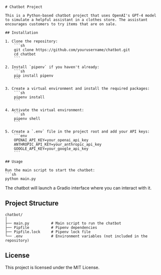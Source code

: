 ````

# Chatbot Project

This is a Python-based chatbot project that uses OpenAI's GPT-4 model to simulate a helpful assistant in a clothes store. The assistant encourages customers to try items that are on sale.

## Installation

1. Clone the repository:
    ```sh
    git clone https://github.com/yourusername/chatbot.git
    cd chatbot
    ```

2. Install `pipenv` if you haven't already:
    ```sh
    pip install pipenv
    ```

3. Create a virtual environment and install the required packages:
    ```sh
    pipenv install
    ```

4. Activate the virtual environment:
    ```sh
    pipenv shell
    ```

5. Create a `.env` file in the project root and add your API keys:
    ```env
    OPENAI_API_KEY=your_openai_api_key
    ANTHROPIC_API_KEY=your_anthropic_api_key
    GOOGLE_API_KEY=your_google_api_key
    ```

## Usage

Run the main script to start the chatbot:
```sh
python main.py
````

The chatbot will launch a Gradio interface where you can interact with it.

## Project Structure

```
chatbot/
│
├── main.py          # Main script to run the chatbot
├── Pipfile          # Pipenv dependencies
├── Pipfile.lock     # Pipenv lock file
└── .env             # Environment variables (not included in the repository)
```

## License

This project is licensed under the MIT License.
